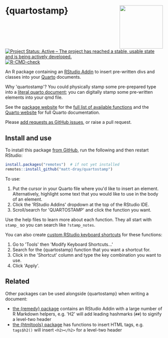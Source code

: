 
# {quartostamp} <img src="man/figures/logo.png" align="right" height="138" />

<!-- badges: start -->
[![Project Status: Active – The project has reached a stable, usable state and is being actively developed.](https://www.repostatus.org/badges/latest/active.svg)](https://www.repostatus.org/#active)
[![R-CMD-check](https://github.com/matt-dray/quartostamp/workflows/R-CMD-check/badge.svg)](https://github.com/matt-dray/quartostamp/actions)
<!-- badges: end -->

An R package containing an [RStudio Addin](https://rstudio.github.io/rstudioaddins/) to insert pre-written divs and classes into your [Quarto](https://quarto.org/) documents.

Why 'quartostamp'? You could physically stamp some pre-prepared type into a [literal quarto document](https://en.wikipedia.org/wiki/Quarto); you can digitally stamp some pre-written elements into your qmd file.

See the [package website](https://matt-dray.github.io/quartostamp/) for the [full list of available functions](https://matt-dray.github.io/quartostamp/reference/index.html) and the [Quarto website](https://quarto.org/docs/guide/) for full Quarto documentation.

Please [add requests as GitHub issues](https://github.com/matt-dray/quartostamp/issues), or raise a pull request.

## Install and use

To install this package [from GitHub](https://github.com/matt-dray/quartostamp/), run the following and then restart RStudio:

``` r
install.packages("remotes")  # if not yet installed
remotes::install_github("matt-dray/quartostamp")
```

To use: 

1. Put the cursor in your Quarto file where you'd like to insert an element. Alternatively, highlight some text that you would like to use in the body of an element.
2. Click the 'RStudio Addins' dropdown at the top of the RStudio IDE.
3. Scroll/search for 'QUARTOSTAMP' and click the function you want.

Use the help files to learn more about each function. They all start with `stamp_` so you can search like `?stamp_notes`.

You can also create [custom RStudio keyboard shortcuts](https://support.rstudio.com/hc/en-us/articles/206382178-Customizing-Keyboard-Shortcuts-in-the-RStudio-IDE) for these functions:

1. Go to 'Tools' then 'Modify Keyboard Shortcuts...'
3. Search for the {quartostamp} function that you want a shortcut for.
4. Click in the 'Shortcut' column and type the key combination you want to use.
5. Click 'Apply'.

## Related

Other packages can be used alongside {quartostamp} when writing a document:

* [the {remedy} package](https://thinkr-open.github.io/remedy/) contains an RStudio Addin with a large number of R Markdown helpers, e.g. 'H2' will add leading hashmarks (`##`) to signify a level-two header
* [the {htmltools} package](https://rstudio.github.io/htmltools/) has functions to insert HTML tags, e.g. `tags$h2()` will insert `<h2></h2>` for a level-two header
